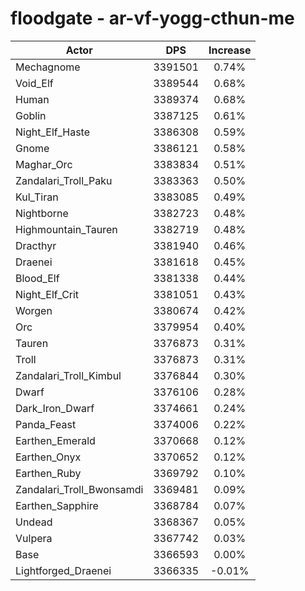 # floodgate - ar-vf-yogg-cthun-me
| Actor | DPS | Increase |
|---|:---:|:---:|
|Mechagnome|3391501|0.74%|
|Void_Elf|3389544|0.68%|
|Human|3389374|0.68%|
|Goblin|3387125|0.61%|
|Night_Elf_Haste|3386308|0.59%|
|Gnome|3386121|0.58%|
|Maghar_Orc|3383834|0.51%|
|Zandalari_Troll_Paku|3383363|0.50%|
|Kul_Tiran|3383085|0.49%|
|Nightborne|3382723|0.48%|
|Highmountain_Tauren|3382719|0.48%|
|Dracthyr|3381940|0.46%|
|Draenei|3381618|0.45%|
|Blood_Elf|3381338|0.44%|
|Night_Elf_Crit|3381051|0.43%|
|Worgen|3380674|0.42%|
|Orc|3379954|0.40%|
|Tauren|3376873|0.31%|
|Troll|3376873|0.31%|
|Zandalari_Troll_Kimbul|3376844|0.30%|
|Dwarf|3376106|0.28%|
|Dark_Iron_Dwarf|3374661|0.24%|
|Panda_Feast|3374006|0.22%|
|Earthen_Emerald|3370668|0.12%|
|Earthen_Onyx|3370652|0.12%|
|Earthen_Ruby|3369792|0.10%|
|Zandalari_Troll_Bwonsamdi|3369481|0.09%|
|Earthen_Sapphire|3368784|0.07%|
|Undead|3368367|0.05%|
|Vulpera|3367742|0.03%|
|Base|3366593|0.00%|
|Lightforged_Draenei|3366335|-0.01%|

